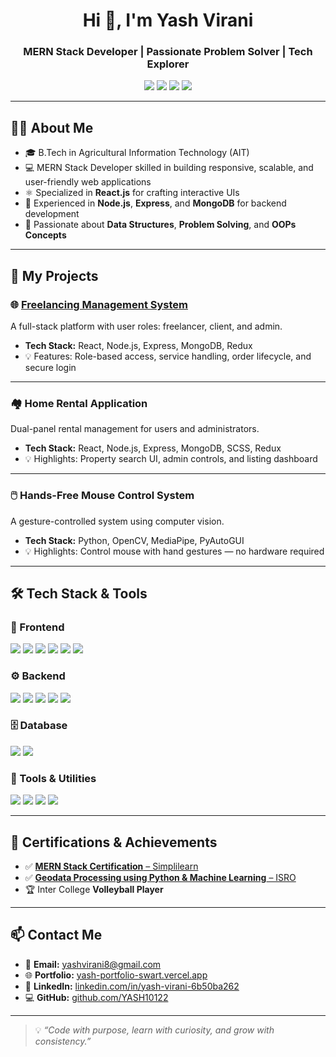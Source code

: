 <h1 align="center">Hi 👋, I'm Yash Virani</h1>
<h3 align="center">MERN Stack Developer | Passionate Problem Solver | Tech Explorer</h3>

<p align="center">
  <a href="https://github.com/YASH10122" target="_blank"><img src="https://img.shields.io/github/followers/YASH10122?label=GitHub&style=social" /></a>
  <a href="https://www.linkedin.com/in/yash-virani-6b50ba262" target="_blank"><img src="https://img.shields.io/badge/LinkedIn-blue?style=flat&logo=linkedin" /></a>
  <a href="mailto:yashvirani8@gmail.com"><img src="https://img.shields.io/badge/Gmail-red?style=flat&logo=gmail&logoColor=white" /></a>
  <a href="https://yash-portfolio-swart.vercel.app/" target="_blank"><img src="https://img.shields.io/badge/Portfolio-black?style=flat&logo=vercel" /></a>
</p>

---

## 🧑‍💻 About Me

- 🎓 B.Tech in Agricultural Information Technology (AIT)  
- 💻 MERN Stack Developer skilled in building responsive, scalable, and user-friendly web applications  
- ⚛️ Specialized in **React.js** for crafting interactive UIs  
- 🔧 Experienced in **Node.js**, **Express**, and **MongoDB** for backend development  
- 🧠 Passionate about **Data Structures**, **Problem Solving**, and **OOPs Concepts**

---

## 🚀 My Projects

### 🌐 [Freelancing Management System](https://github.com/YASH10122)
A full-stack platform with user roles: freelancer, client, and admin.

- **Tech Stack:** React, Node.js, Express, MongoDB, Redux  
- 💡 Features: Role-based access, service handling, order lifecycle, and secure login

---

### 🏘️ Home Rental Application
Dual-panel rental management for users and administrators.

- **Tech Stack:** React, Node.js, Express, MongoDB, SCSS, Redux  
- 💡 Highlights: Property search UI, admin controls, and listing dashboard

---

### 🖱️ Hands-Free Mouse Control System
A gesture-controlled system using computer vision.

- **Tech Stack:** Python, OpenCV, MediaPipe, PyAutoGUI  
- 💡 Highlights: Control mouse with hand gestures — no hardware required

---

## 🛠️ Tech Stack & Tools

### 🚀 Frontend
<p>
  <img src="https://img.shields.io/badge/HTML5-E34F26?style=for-the-badge&logo=html5&logoColor=white" />
  <img src="https://img.shields.io/badge/CSS3-1572B6?style=for-the-badge&logo=css3&logoColor=white" />
  <img src="https://img.shields.io/badge/JavaScript-F7DF1E?style=for-the-badge&logo=javascript&logoColor=black" />
  <img src="https://img.shields.io/badge/React-20232A?style=for-the-badge&logo=react&logoColor=61DAFB" />
  <img src="https://img.shields.io/badge/Bootstrap-563D7C?style=for-the-badge&logo=bootstrap&logoColor=white" />
  <img src="https://img.shields.io/badge/Tailwind-06B6D4?style=for-the-badge&logo=tailwindcss&logoColor=white" />
</p>

### ⚙️ Backend
<p>
  <img src="https://img.shields.io/badge/Node.js-339933?style=for-the-badge&logo=nodedotjs&logoColor=white" />
  <img src="https://img.shields.io/badge/Express.js-000000?style=for-the-badge&logo=express&logoColor=white" />
  <img src="https://img.shields.io/badge/.NET-512BD4?style=for-the-badge&logo=dotnet&logoColor=white" />
  <img src="https://img.shields.io/badge/PHP-777BB4?style=for-the-badge&logo=php&logoColor=white" />
  <img src="https://img.shields.io/badge/Python-3776AB?style=for-the-badge&logo=python&logoColor=white" />
</p>

### 🗄️ Database
<p>
  <img src="https://img.shields.io/badge/MongoDB-47A248?style=for-the-badge&logo=mongodb&logoColor=white" />
  <img src="https://img.shields.io/badge/SQL%20Server-CC2927?style=for-the-badge&logo=microsoft-sql-server&logoColor=white" />
</p>

### 🧰 Tools & Utilities
<p>
  <img src="https://img.shields.io/badge/Git-F05032?style=for-the-badge&logo=git&logoColor=white" />
  <img src="https://img.shields.io/badge/GitHub-181717?style=for-the-badge&logo=github&logoColor=white" />
  <img src="https://img.shields.io/badge/AJAX-007FFF?style=for-the-badge" />
  <img src="https://img.shields.io/badge/jQuery-0769AD?style=for-the-badge&logo=jquery&logoColor=white" />
</p>

---

## 📜 Certifications & Achievements

- ✅ [**MERN Stack Certification** – Simplilearn](https://yash-portfolio-swart.vercel.app/MERN.png)
- ✅ [**Geodata Processing using Python & Machine Learning** – ISRO](https://yash-portfolio-swart.vercel.app/isro.png)
- 🏆 Inter College **Volleyball Player**


---

## 📫 Contact Me

- 📧 **Email:** yashvirani8@gmail.com  
- 🌐 **Portfolio:** [yash-portfolio-swart.vercel.app](https://yash-portfolio-swart.vercel.app)  
- 💼 **LinkedIn:** [linkedin.com/in/yash-virani-6b50ba262](https://www.linkedin.com/in/yash-virani-6b50ba262)  
- 💻 **GitHub:** [github.com/YASH10122](https://github.com/YASH10122)

---

> 💡 _“Code with purpose, learn with curiosity, and grow with consistency.”_
